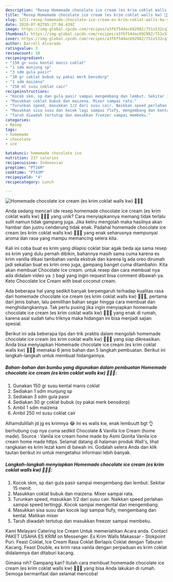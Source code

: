 ```yaml
---
description: "Resep Homemade chocolate ice cream (es krim coklat walls kw) 🍦🍨😋 yang Enak Banget"
title: "Resep Homemade chocolate ice cream (es krim coklat walls kw) 🍦🍨😋 yang Enak Banget"
slug: 1211-resep-homemade-chocolate-ice-cream-es-krim-coklat-walls-kw-yang-enak-banget
date: 2020-07-02T05:27:04.439Z
image: https://img-global.cpcdn.com/recipes/a3f6f54dac692982/751x532cq70/homemade-chocolate-ice-cream-es-krim-coklat-walls-kw-🍦🍨😋-foto-resep-utama.jpg
thumbnail: https://img-global.cpcdn.com/recipes/a3f6f54dac692982/751x532cq70/homemade-chocolate-ice-cream-es-krim-coklat-walls-kw-🍦🍨😋-foto-resep-utama.jpg
cover: https://img-global.cpcdn.com/recipes/a3f6f54dac692982/751x532cq70/homemade-chocolate-ice-cream-es-krim-coklat-walls-kw-🍦🍨😋-foto-resep-utama.jpg
author: Darrell Alvarado
ratingvalue: 3
reviewcount: 10
recipeingredient:
- "150 gr susu kental manis coklat"
- "1 sdm munjung sp"
- "3 sdm gula pasir"
- "30 gr coklat bubuk sy pakai merk bensdorp"
- "1 sdm maizena"
- "250 ml susu coklat cair"
recipeinstructions:
- "Kocok skm, sp dan gula pasir sampai mengembang dan lembut. Sekitar 15 menit."
- "Masukkan coklat bubuk dan maizena. Mixer sampai rata."
- "Turunkan speed, masukkan 1/2 dari susu cair. Naikkan speed perlahan sampai speed tertinggi. Kocok sampai mengental dan mengembang."
- "Masukkan sisa susu dan kocok lagi sampai flufy, mengembang dan kental. Matikan mixer"
- "Taruh diwadah tertutup dan masukkan freezer sampai membeku."
categories:
- Resep
tags:
- homemade
- chocolate
- ice

katakunci: homemade chocolate ice 
nutrition: 237 calories
recipecuisine: Indonesian
preptime: "PT16M"
cooktime: "PT43M"
recipeyield: "4"
recipecategory: Lunch

---
```



![Homemade chocolate ice cream (es krim coklat walls kw) 🍦🍨😋](https://img-global.cpcdn.com/recipes/a3f6f54dac692982/751x532cq70/homemade-chocolate-ice-cream-es-krim-coklat-walls-kw-🍦🍨😋-foto-resep-utama.jpg)

Anda sedang mencari ide resep homemade chocolate ice cream (es krim coklat walls kw) 🍦🍨😋 yang unik? Cara menyiapkannya memang tidak terlalu sulit namun tidak gampang juga. Jika keliru mengolah maka hasilnya akan hambar dan justru cenderung tidak enak. Padahal homemade chocolate ice cream (es krim coklat walls kw) 🍦🍨😋 yang enak seharusnya mempunyai aroma dan rasa yang mampu memancing selera kita.

Kali ini coba buat es krim yang dilapisi coklat biar agak beda aja sama resep es krim yang dulu pernah dibikin, bahannya masih sama cuma karena es krim vanilla dikasi tambahan vanila ekstrak dan karena lg ada oreo dirumah jadi sekalian buat es krim oreo juga, gampang banget cuma ditambahin. Kita akan membuat Chocolate Ice cream. untuk resep dan cara membuat nya ada didalam video ya :) bagi yang ingin request bisa comment dibawah ya. Keto Chocolate Ice Cream with beat coconut cream.

Ada beberapa hal yang sedikit banyak berpengaruh terhadap kualitas rasa dari homemade chocolate ice cream (es krim coklat walls kw) 🍦🍨😋, pertama dari jenis bahan, lalu pemilihan bahan segar hingga cara membuat dan menghidangkannya. Tak perlu pusing jika ingin menyiapkan homemade chocolate ice cream (es krim coklat walls kw) 🍦🍨😋 yang enak di rumah, karena asal sudah tahu triknya maka hidangan ini bisa menjadi sajian spesial.


Berikut ini ada beberapa tips dan trik praktis dalam mengolah homemade chocolate ice cream (es krim coklat walls kw) 🍦🍨😋 yang siap dikreasikan. Anda bisa menyiapkan Homemade chocolate ice cream (es krim coklat walls kw) 🍦🍨😋 memakai 6 jenis bahan dan 5 langkah pembuatan. Berikut ini langkah-langkah untuk membuat hidangannya.

<!--inarticleads1-->

##### Bahan-bahan dan bumbu yang digunakan dalam pembuatan Homemade chocolate ice cream (es krim coklat walls kw) 🍦🍨😋:

1. Gunakan 150 gr susu kental manis coklat
1. Sediakan 1 sdm munjung sp
1. Sediakan 3 sdm gula pasir
1. Sediakan 30 gr coklat bubuk (sy pakai merk bensdorp)
1. Ambil 1 sdm maizena
1. Ambil 250 ml susu coklat cair


Alhamdulillah jd jg es krimnya 😂 ini es walls kw, enak lembuutt bgt 👌 berhubung cup nya cuma sedikit Chocolate &amp; Vanilla Ice Cream (home made). Source : Vanila ice cream home made by Asmi Qonita Vanila ice cream home made https. Selamat datang di halaman produk Wall&#39;s, lihat rangkaian es krim lezat kami di bawah ini. Godalah selera Anda dan klik tautan berikut ini untuk mengetahui informasi lebih banyak. 

<!--inarticleads2-->

##### Langkah-langkah menyiapkan Homemade chocolate ice cream (es krim coklat walls kw) 🍦🍨😋:

1. Kocok skm, sp dan gula pasir sampai mengembang dan lembut. Sekitar 15 menit.
1. Masukkan coklat bubuk dan maizena. Mixer sampai rata.
1. Turunkan speed, masukkan 1/2 dari susu cair. Naikkan speed perlahan sampai speed tertinggi. Kocok sampai mengental dan mengembang.
1. Masukkan sisa susu dan kocok lagi sampai flufy, mengembang dan kental. Matikan mixer
1. Taruh diwadah tertutup dan masukkan freezer sampai membeku.


Kami Melayani Catering Ice Cream Untuk memeriahkan Acara anda. Contact PAKET USAHA ES KRIM on Messenger. Es Krim Walls Makassar - Stokpoint Puri. Feast Coklat, Ice Cream Rasa Coklat Berlapis Coklat dengan Taburan Kacang. Feast Double, es krim rasa vanila dengan perpaduan es krim coklat didalamnya dan ditaburi kacang. 

Gimana nih? Gampang kan? Itulah cara membuat homemade chocolate ice cream (es krim coklat walls kw) 🍦🍨😋 yang bisa Anda lakukan di rumah. Semoga bermanfaat dan selamat mencoba!
